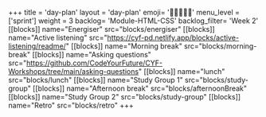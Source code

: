 +++
title = 'day-plan'
layout = 'day-plan'
emoji= '🧑🏽‍🤝‍🧑🏽'
menu_level = ['sprint']
weight = 3
backlog= 'Module-HTML-CSS'
backlog_filter= 'Week 2'
[[blocks]]
name="Energiser"
src="blocks/energiser"
[[blocks]]
name="Active listening"
src="https://cyf-pd.netlify.app/blocks/active-listening/readme/"
[[blocks]]
name="Morning break"
src="blocks/morning-break"
[[blocks]]
name="Asking questions"
src="https://github.com/CodeYourFuture/CYF-Workshops/tree/main/asking-questions"
[[blocks]]
name="lunch"
src="blocks/lunch"
[[blocks]]
name="Study Group 1"
src="blocks/study-group"
[[blocks]]
name="Afternoon break"
src="blocks/afternoonBreak"
[[blocks]]
name="Study Group 2"
src="blocks/study-group"
[[blocks]]
name="Retro"
src="blocks/retro"
+++
